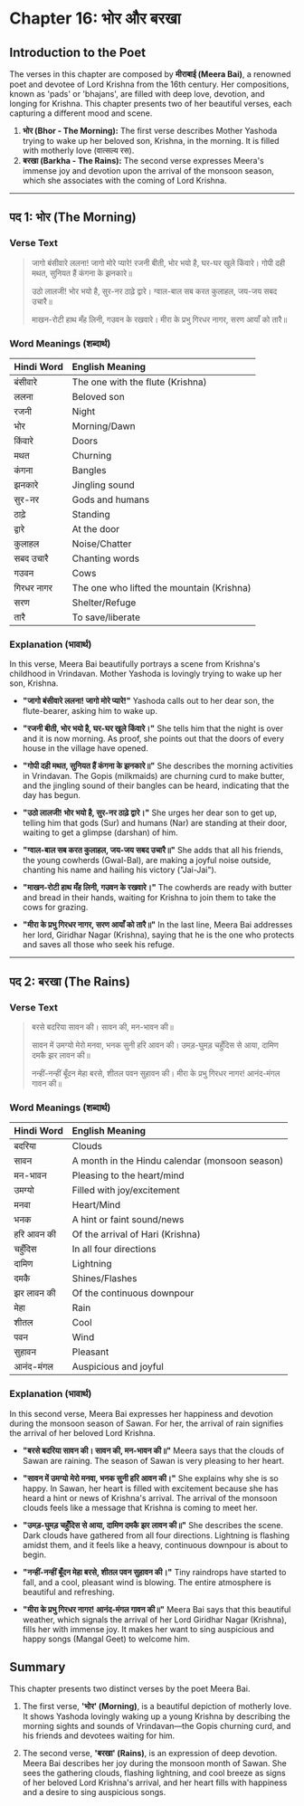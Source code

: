 # Chapter 16: भोर और बरखा

## Introduction to the Poet

The verses in this chapter are composed by **मीराबाई (Meera Bai)**, a renowned poet and devotee of Lord Krishna from the 16th century. Her compositions, known as 'pads' or 'bhajans', are filled with deep love, devotion, and longing for Krishna. This chapter presents two of her beautiful verses, each capturing a different mood and scene.

1.  **भोर (Bhor - The Morning):** The first verse describes Mother Yashoda trying to wake up her beloved son, Krishna, in the morning. It is filled with motherly love (वात्सल्य रस).
2.  **बरखा (Barkha - The Rains):** The second verse expresses Meera's immense joy and devotion upon the arrival of the monsoon season, which she associates with the coming of Lord Krishna.

---

## पद 1: भोर (The Morning)

### Verse Text

> जागो बंसीवारे ललना! जागो मोरे प्यारे!
> रजनी बीती, भोर भयो है, घर-घर खुले किंवारे।
> गोपी दही मथत, सुनियत हैं कंगना के झनकारे॥
>
> उठो लालजी! भोर भयो है, सुर-नर ठाढ़े द्वारे।
> ग्वाल-बाल सब करत कुलाहल, जय-जय सबद उचारै॥
>
> माखन-रोटी हाथ मँह लिनी, गउवन के रखवारे।
> मीरा के प्रभु गिरधर नागर, सरण आयाँ को तारै॥

### Word Meanings (शब्दार्थ)

| Hindi Word | English Meaning |
| :--- | :--- |
| बंसीवारे | The one with the flute (Krishna) |
| ललना | Beloved son |
| रजनी | Night |
| भोर | Morning/Dawn |
| किंवारे | Doors |
| मथत | Churning |
| कंगना | Bangles |
| झनकारे | Jingling sound |
| सुर-नर | Gods and humans |
| ठाढ़े | Standing |
| द्वारे | At the door |
| कुलाहल | Noise/Chatter |
| सबद उचारै | Chanting words |
| गउवन | Cows |
| गिरधर नागर | The one who lifted the mountain (Krishna) |
| सरण | Shelter/Refuge |
| तारै | To save/liberate |

### Explanation (भावार्थ)

In this verse, Meera Bai beautifully portrays a scene from Krishna's childhood in Vrindavan. Mother Yashoda is lovingly trying to wake up her son, Krishna.

*   **"जागो बंसीवारे ललना! जागो मोरे प्यारे!"**
    Yashoda calls out to her dear son, the flute-bearer, asking him to wake up.

*   **"रजनी बीती, भोर भयो है, घर-घर खुले किंवारे।"**
    She tells him that the night is over and it is now morning. As proof, she points out that the doors of every house in the village have opened.

*   **"गोपी दही मथत, सुनियत हैं कंगना के झनकारे॥"**
    She describes the morning activities in Vrindavan. The Gopis (milkmaids) are churning curd to make butter, and the jingling sound of their bangles can be heard, indicating that the day has begun.

*   **"उठो लालजी! भोर भयो है, सुर-नर ठाढ़े द्वारे।"**
    She urges her dear son to get up, telling him that gods (Sur) and humans (Nar) are standing at their door, waiting to get a glimpse (darshan) of him.

*   **"ग्वाल-बाल सब करत कुलाहल, जय-जय सबद उचारै॥"**
    She adds that all his friends, the young cowherds (Gwal-Bal), are making a joyful noise outside, chanting his name and hailing his victory ("Jai-Jai").

*   **"माखन-रोटी हाथ मँह लिनी, गउवन के रखवारे।"**
    The cowherds are ready with butter and bread in their hands, waiting for Krishna to join them to take the cows for grazing.

*   **"मीरा के प्रभु गिरधर नागर, सरण आयाँ को तारै॥"**
    In the last line, Meera Bai addresses her lord, Giridhar Nagar (Krishna), saying that he is the one who protects and saves all those who seek his refuge.

---

## पद 2: बरखा (The Rains)

### Verse Text

> बरसे बदरिया सावन की।
> सावन की, मन-भावन की॥
>
> सावन में उमग्यो मेरो मनवा, भनक सुनी हरि आवन की।
> उमड़-घुमड़ चहुँदिस से आया, दामिण दमकै झर लावन की॥
>
> नन्हीं-नन्हीं बूँदन मेहा बरसे, शीतल पवन सुहावन की।
> मीरा के प्रभु गिरधर नागर! आनंद-मंगल गावन की॥

### Word Meanings (शब्दार्थ)

| Hindi Word | English Meaning |
| :--- | :--- |
| बदरिया | Clouds |
| सावन | A month in the Hindu calendar (monsoon season) |
| मन-भावन | Pleasing to the heart/mind |
| उमग्यो | Filled with joy/excitement |
| मनवा | Heart/Mind |
| भनक | A hint or faint sound/news |
| हरि आवन की | Of the arrival of Hari (Krishna) |
| चहुँदिस | In all four directions |
| दामिण | Lightning |
| दमकै | Shines/Flashes |
| झर लावन की | Of the continuous downpour |
| मेहा | Rain |
| शीतल | Cool |
| पवन | Wind |
| सुहावन | Pleasant |
| आनंद-मंगल | Auspicious and joyful |

### Explanation (भावार्थ)

In this second verse, Meera Bai expresses her happiness and devotion during the monsoon season of Sawan. For her, the arrival of rain signifies the arrival of her beloved Lord Krishna.

*   **"बरसे बदरिया सावन की। सावन की, मन-भावन की॥"**
    Meera says that the clouds of Sawan are raining. The season of Sawan is very pleasing to her heart.

*   **"सावन में उमग्यो मेरो मनवा, भनक सुनी हरि आवन की।"**
    She explains why she is so happy. In Sawan, her heart is filled with excitement because she has heard a hint or news of Krishna's arrival. The arrival of the monsoon clouds feels like a message that Krishna is coming to meet her.

*   **"उमड़-घुमड़ चहुँदिस से आया, दामिण दमकै झर लावन की॥"**
    She describes the scene. Dark clouds have gathered from all four directions. Lightning is flashing amidst them, and it feels like a heavy, continuous downpour is about to begin.

*   **"नन्हीं-नन्हीं बूँदन मेहा बरसे, शीतल पवन सुहावन की।"**
    Tiny raindrops have started to fall, and a cool, pleasant wind is blowing. The entire atmosphere is beautiful and refreshing.

*   **"मीरा के प्रभु गिरधर नागर! आनंद-मंगल गावन की॥"**
    Meera Bai says that this beautiful weather, which signals the arrival of her Lord Giridhar Nagar (Krishna), fills her with immense joy. It makes her want to sing auspicious and happy songs (Mangal Geet) to welcome him.

## Summary

This chapter presents two distinct verses by the poet Meera Bai.

1.  The first verse, **'भोर' (Morning)**, is a beautiful depiction of motherly love. It shows Yashoda lovingly waking up a young Krishna by describing the morning sights and sounds of Vrindavan—the Gopis churning curd, and his friends and devotees waiting for him.

2.  The second verse, **'बरखा' (Rains)**, is an expression of deep devotion. Meera Bai describes her joy during the monsoon month of Sawan. She sees the gathering clouds, flashing lightning, and cool breeze as signs of her beloved Lord Krishna's arrival, and her heart fills with happiness and a desire to sing auspicious songs.